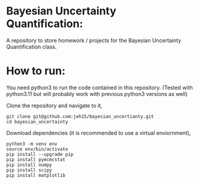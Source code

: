# Bayesian Uncertainty Quantification:
A repository to store homework / projects for the Bayesian Uncertainty Quantification class.

# How to run:
You need python3 to run the code contained in this repository. 
(Tested with python3.11 but will probably work with previous python3 versions as well)

Clone the repository and navigate to it,
```
git clone git@github.com:jeh15/bayesian_uncertianty.git
cd bayesian_uncertainty
```

Download dependencies (it is recommended to use a virtual enviornment),
```
python3 -m venv env
source env/bin/activate
pip install --upgrade pip
pip install pymcmcstat
pip install numpy
pip install scipy
pip install matplotlib
```